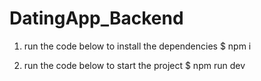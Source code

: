# DatingApp_Backend

1. run the code below to install the dependencies
    $ npm i

2. run the code below to start the project
    $ npm run dev